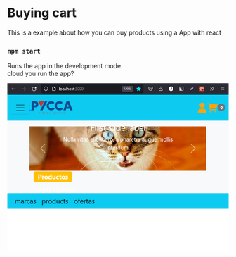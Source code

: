 # Buying cart

This is a example about how you can buy products using a App with react

### `npm start`

Runs the app in the development mode.\
cloud you run the app?

![Screenshot](main.png)

